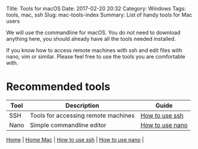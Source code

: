 Title: Tools for macOS
Date: 2017-02-20 20:32
Category: Windows
Tags: tools, mac, ssh
Slug: mac-tools-index
Summary: List of handy tools for Mac users

We will use the commandline for macOS. You do not need to download anything here, you should
already have all the tools needed installed.

If you know how to access remote machines with ssh and edit files with nano, vim
or similar. Please feel free to use the tools you are comfortable with.

# Recommended tools

Tool    |  Description                            | Guide
--------|-----------------------------------------|---------------------------
SSH     | Tools for accessing remote machines     |  [How to use ssh]({filename}/mac/ssh_screenshots.md)
Nano    | Simple commandline editor               |  [How to use nano]({filename}/mac/nano.md)

[Home]({filename}/index.md) |
[Home Mac]({filename}/mac/index.md) |
[How to use ssh]({filename}/mac/ssh_screenshots.md) |
[How to use nano]({filename}/mac/nano.md) |
